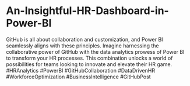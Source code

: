 # An-Insightful-HR-Dashboard-in-Power-BI
GitHub is all about collaboration and customization, and Power BI seamlessly aligns with these principles. 
Imagine harnessing the collaborative power of GitHub with the data analytics prowess of Power BI to transform your HR processes.
This combination unlocks a world of possibilities for teams looking to innovate and elevate their HR game.
#HRAnalytics #PowerBI #GitHubCollaboration #DataDrivenHR #WorkforceOptimization #BusinessIntelligence #GitHubPost
